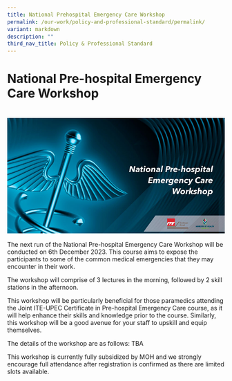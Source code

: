 ```yaml
---
title: National Prehospital Emergency Care Workshop
permalink: /our-work/policy-and-professional-standard/permalink/
variant: markdown
description: ""
third_nav_title: Policy & Professional Standard
---
```

# National Pre-hospital Emergency Care Workshop
# 
![](/images/Amb_Team_National_PEC_workshop.jpeg)

The next run of the National Pre-hospital Emergency Care Workshop will be conducted on 6th December 2023. This course aims to expose the participants to some of the common medical emergencies that they may encounter in their work.

The workshop will comprise of 3 lectures in the morning, followed by 2 skill stations in the afternoon.

This workshop will be particularly beneficial for those paramedics attending the Joint ITE-UPEC Certificate in Pre-hospital Emergency Care course, as it will help enhance their skills and knowledge prior to the course. Similarly, this workshop will be a good avenue for your staff to upskill and equip themselves.

The details of the workshop are as follows:
TBA

This workshop is currently fully subsidized by MOH and we strongly encourage full attendance after registration is confirmed as there are limited slots available.
